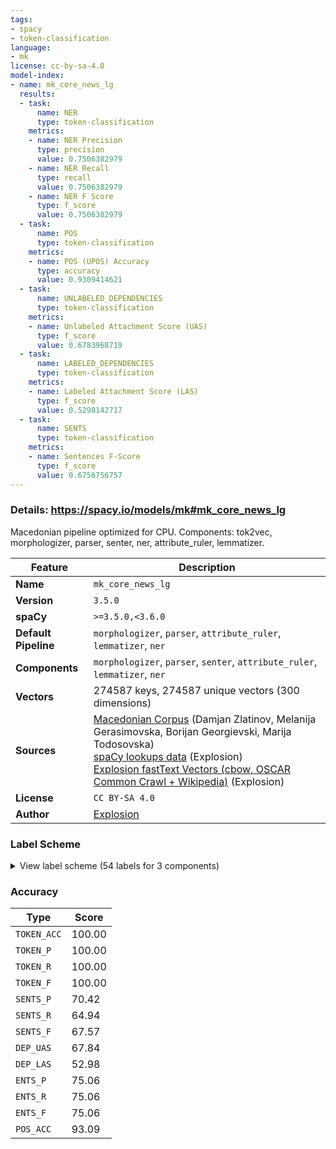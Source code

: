 ```yaml
---
tags:
- spacy
- token-classification
language:
- mk
license: cc-by-sa-4.0
model-index:
- name: mk_core_news_lg
  results:
  - task:
      name: NER
      type: token-classification
    metrics:
    - name: NER Precision
      type: precision
      value: 0.7506382979
    - name: NER Recall
      type: recall
      value: 0.7506382979
    - name: NER F Score
      type: f_score
      value: 0.7506382979
  - task:
      name: POS
      type: token-classification
    metrics:
    - name: POS (UPOS) Accuracy
      type: accuracy
      value: 0.9309414621
  - task:
      name: UNLABELED_DEPENDENCIES
      type: token-classification
    metrics:
    - name: Unlabeled Attachment Score (UAS)
      type: f_score
      value: 0.6783968719
  - task:
      name: LABELED_DEPENDENCIES
      type: token-classification
    metrics:
    - name: Labeled Attachment Score (LAS)
      type: f_score
      value: 0.5298142717
  - task:
      name: SENTS
      type: token-classification
    metrics:
    - name: Sentences F-Score
      type: f_score
      value: 0.6756756757
---
```

### Details: https://spacy.io/models/mk#mk_core_news_lg

Macedonian pipeline optimized for CPU. Components: tok2vec, morphologizer, parser, senter, ner, attribute_ruler, lemmatizer.

| Feature | Description |
| --- | --- |
| **Name** | `mk_core_news_lg` |
| **Version** | `3.5.0` |
| **spaCy** | `>=3.5.0,<3.6.0` |
| **Default Pipeline** | `morphologizer`, `parser`, `attribute_ruler`, `lemmatizer`, `ner` |
| **Components** | `morphologizer`, `parser`, `senter`, `attribute_ruler`, `lemmatizer`, `ner` |
| **Vectors** | 274587 keys, 274587 unique vectors (300 dimensions) |
| **Sources** | [Macedonian Corpus](https://blog.netcetera.com/macedonian-spacy-f3c85484777f) (Damjan Zlatinov, Melanija Gerasimovska, Borijan Georgievski, Marija Todosovska)<br />[spaCy lookups data](https://github.com/explosion/spacy-lookups-data) (Explosion)<br />[Explosion fastText Vectors (cbow, OSCAR Common Crawl + Wikipedia)](https://spacy.io) (Explosion) |
| **License** | `CC BY-SA 4.0` |
| **Author** | [Explosion](https://explosion.ai) |

### Label Scheme

<details>

<summary>View label scheme (54 labels for 3 components)</summary>

| Component | Labels |
| --- | --- |
| **`morphologizer`** | `POS=PROPN`, `POS=AUX`, `POS=ADJ`, `POS=NOUN`, `POS=ADP`, `POS=PUNCT`, `POS=CONJ`, `POS=NUM`, `POS=VERB`, `POS=PRON`, `POS=ADV`, `POS=SCONJ`, `POS=PART`, `POS=SYM`, `_`, `POS=SPACE`, `POS=X`, `POS=INTJ` |
| **`parser`** | `ROOT`, `advmod`, `att`, `aux`, `cc`, `dep`, `det`, `dobj`, `iobj`, `neg`, `nsubj`, `pobj`, `poss`, `pozm`, `pozv`, `prep`, `punct`, `relcl` |
| **`ner`** | `CARDINAL`, `DATE`, `EVENT`, `FAC`, `GPE`, `LANGUAGE`, `LAW`, `LOC`, `MONEY`, `NORP`, `ORDINAL`, `ORG`, `PERCENT`, `PERSON`, `PRODUCT`, `QUANTITY`, `TIME`, `WORK_OF_ART` |

</details>

### Accuracy

| Type | Score |
| --- | --- |
| `TOKEN_ACC` | 100.00 |
| `TOKEN_P` | 100.00 |
| `TOKEN_R` | 100.00 |
| `TOKEN_F` | 100.00 |
| `SENTS_P` | 70.42 |
| `SENTS_R` | 64.94 |
| `SENTS_F` | 67.57 |
| `DEP_UAS` | 67.84 |
| `DEP_LAS` | 52.98 |
| `ENTS_P` | 75.06 |
| `ENTS_R` | 75.06 |
| `ENTS_F` | 75.06 |
| `POS_ACC` | 93.09 |